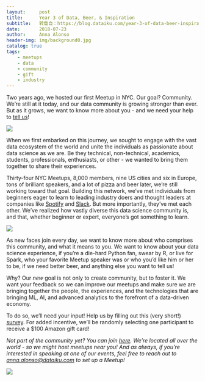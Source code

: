 ```yaml
---
layout:     post
title:      Year 3 of Data, Beer, & Inspiration
subtitle:   转载自：https://blog.dataiku.com/year-3-of-data-beer-inspiration
date:       2018-07-23
author:     Anna Alonso
header-img: img/background0.jpg
catalog: true
tags:
    - meetups
    - data
    - community
    - gift
    - industry
---
```


Two years ago, we hosted our first Meetup in NYC. Our goal? Community. We’re still at it today, and our data community is growing stronger than ever. But as it grows, we want to know more about you - and we need your help to [tell us](https://dataiku.typeform.com/to/QSBvMC)!

![](https://blog.dataiku.com/hs-fs/hubfs/dataiku-meetup%202.jpg?t=1532362792078&width=4032&name=dataiku-meetup%202.jpg)


When we first embarked on this journey, we sought to engage with the vast data ecosystem of the world and unite the individuals as passionate about data science as we are. Be they technical, non-technical, academics, students, professionals, enthusiasts, or other - we wanted to bring them together to share their experiences.

Thirty-four NYC Meetups, 8,000 members, nine US cities and six in Europe, tons of brilliant speakers, and a lot of pizza and beer later, we’re still working toward that goal. Building this network, we’ve met individuals from beginners eager to learn to leading industry doers and thought leaders at companies like [Spotify](https://www.meetup.com/Analytics-Data-Science-by-Dataiku-NY/events/241814514) and [Slack](https://www.meetup.com/Analytics-Data-Science-by-Dataiku-NY/events/245758280). But more importantly, they’ve met each other. We’ve realized how vastly diverse this data science community is, and that, whether beginner or expert, everyone’s got something to learn.

![](https://blog.dataiku.com/hs-fs/hubfs/Meetups/%23DataConnect%20large.png?t=1532362792078&width=784&name=%23DataConnect%20large.png)


As new faces join every day, we want to know more about who comprises this community, and what it means to you. We want to know about your data science experience, if you’re a die-hard Python fan, swear by R, or live for Spark, who your favorite Meetup speaker was or who you’d like him or her to be, if we need better beer, and anything else you want to tell us!

Why? Our *new* goal is not only to create community, but to foster it. We want your feedback so we can improve our meetups and make sure we are bringing together the people, the experiences, and the technologies that are bringing ML, AI, and advanced analytics to the forefront of a data-driven economy.

To do so, we’ll need your input! Help us by filling out this (very short!) [survey](https://dataiku.typeform.com/to/QSBvMC). For added incentive, we’ll be randomly selecting one participant to receive a $100 Amazon gift card!

*Not part of the community yet? You can join *[here](https://www.meetup.com/pro/dataiku)*. We’re located all over the world - so we might host meetups near you! And as always, if you’re interested in speaking at one of our events, feel free to reach out to *[anna.alonso@dataiku.com](mailto:anna.alonso@dataiku.com)* to set up a Meetup!* 

[![](https://no-cache.hubspot.com/cta/default/2123903/640814db-a4ac-432a-a08f-f38cd76c45f3.png)
](https://cta-redirect.hubspot.com/cta/redirect/2123903/640814db-a4ac-432a-a08f-f38cd76c45f3)
